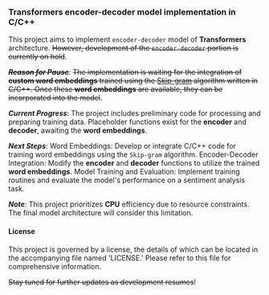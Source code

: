 ### Transformers encoder-decoder model implementation in C/C++

This project aims to implement `encoder-decoder` model of **Transformers** architecture. ~~However, development of the `encoder-decoder` portion is currently on hold~~.

~~___Reason for Pause___~~:
~~The implementation is waiting for the integration of **custom word embeddings** trained using the [Skip-gram](https://github.com/KHAAdotPK/skip-gram) algorithm written in C/C++. Once these **word embeddings** are available, they can be incorporated into the model~~.

___Current Progress___:
The project includes preliminary code for processing and preparing training data.
Placeholder functions exist for the **encoder** and **decoder**, awaiting the **word embeddings**.


___Next Steps___:
Word Embeddings: Develop or integrate C/C++ code for training word embeddings using the `Skip-gram` algorithm.
Encoder-Decoder Integration: Modify the **encoder** and **decoder** functions to utilize the trained **word embeddings**.
Model Training and Evaluation: Implement training routines and evaluate the model's performance on a sentiment analysis task.

___Note___:
This project prioritizes **CPU** efficiency due to resource constraints. The final model architecture will consider this limitation.

#### License
This project is governed by a license, the details of which can be located in the accompanying file named 'LICENSE.' Please refer to this file for comprehensive information.

~~Stay tuned for further updates as development resumes~~!